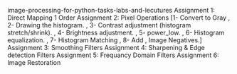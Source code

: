  image-processing-for-python-tasks-labs-and-lecutures
 Assignment 1: Direct Mapping 1 Order
 Assignment 2: Pixel Operations [1- Convert to Gray , 2- Drawing the histogram. , 3- Contrast adjustment (histogram stretch/shrink). , 4- Brightness adjustment. , 5- power_low. , 6- Histogram equalization. , 7- Histogram Matching , 8- Add , Image Negatives.]
  Assignment 3: Smoothing Filters
  Assignment 4: Sharpening & Edge detection Filters
  Assignment 5: Frequancy Domain Filters
  Assignment 6: Image Restoration





 

